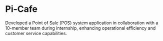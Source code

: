 # Pi-Cafe
Developed a Point of Sale (POS) system application in collaboration with a 10-member team during internship, enhancing operational efficiency and customer service capabilities.
